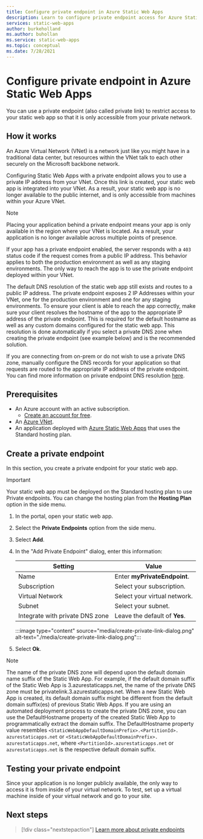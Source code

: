 ```yaml
---
title: Configure private endpoint in Azure Static Web Apps
description: Learn to configure private endpoint access for Azure Static Web Apps
services: static-web-apps
author: burkeholland
ms.author: buhollan
ms.service: static-web-apps
ms.topic: conceptual
ms.date: 7/28/2021
---
```


# Configure private endpoint in Azure Static Web Apps

You can use a private endpoint (also called private link) to restrict access to your static web app so that it is only accessible from your private network.

## How it works

An Azure Virtual Network (VNet) is a network just like you might have in a traditional data center, but resources within the VNet talk to each other securely on the Microsoft backbone network.

Configuring Static Web Apps with a private endpoint allows you to use a private IP address from your VNet. Once this link is created, your static web app is integrated into your VNet. As a result, your static web app is no longer available to the public internet, and is only accessible from machines within your Azure VNet.

> [!NOTE]
> Placing your application behind a private endpoint means your app is only available in the region where your VNet is located. As a result, your application is no longer available across multiple points of presence.

If your app has a private endpoint enabled, the server responds with a `403` status code if the request comes from a public IP address. This behavior applies to both the production environment as well as any staging environments. The only way to reach the app is to use the private endpoint deployed within your VNet.

The default DNS resolution of the static web app still exists and routes to a public IP address. The private endpoint exposes 2 IP Addresses within your VNet, one for the production environment and one for any staging environments. To ensure your client is able to reach the app correctly, make sure your client resolves the hostname of the app to the appropriate IP address of the private endpoint. This is required for the default hostname as well as any custom domains configured for the static web app. This resolution is done automatically if you select a private DNS zone when creating the private endpoint (see example below) and is the recommended solution.

If you are connecting from on-prem or do not wish to use a private DNS zone, manually configure the DNS records for your application so that requests are routed to the appropriate IP address of the private endpoint. You can find more information on private endpoint DNS resolution [here](../private-link/private-endpoint-dns.md).

## Prerequisites

- An Azure account with an active subscription.
  - [Create an account for free](https://azure.microsoft.com/free/?WT.mc_id=A261C142F).
- An [Azure VNet](../virtual-network/quick-create-portal.md).
- An application deployed with [Azure Static Web Apps](./get-started-portal.md) that uses the Standard hosting plan.

## Create a private endpoint

In this section, you create a private endpoint for your static web app.

> [!IMPORTANT]
> Your static web app must be deployed on the Standard hosting plan to use Private endpoints. You can change the hosting plan from the **Hosting Plan** option in the side menu.

1. In the portal, open your static web app.

1. Select the **Private Endpoints** option from the side menu.

2. Select **Add**.

3. In the "Add Private Endpoint" dialog, enter this information:

   | Setting                         | Value                         |
   | ------------------------------- | ----------------------------- |
   | Name                            | Enter **myPrivateEndpoint**.  |
   | Subscription                    | Select your subscription.     |
   | Virtual Network                 | Select your virtual network.  |
   | Subnet                          | Select your subnet.           |
   | Integrate with private DNS zone | Leave the default of **Yes**. |

   :::image type="content" source="media/create-private-link-dialog.png" alt-text="./media/create-private-link-dialog.png":::

4. Select **Ok**.

> [!NOTE]
> The name of the private DNS zone will depend upon the default domain name suffix of the Static Web App. For example, if the default domain suffix of the Static Web App is 3.azurestaticapps.net, the name of the private DNS zone must be privatelink.3.azurestaticapps.net. When a new Static Web App is created, its default domain suffix might be different from the default domain suffix(es) of previous Static Web Apps. If you are using an automated deployment process to create the private DNS zone, you can use the DefaultHostname property of the created Static Web App to programmatically extract the domain suffix. The DefaultHostname property value resembles `<StaticWebAppDefaultDomainPrefix>.<PartitionId>. azurestaticapps.net` or `<StaticWebAppDefaultDomainPrefix>. azurestaticapps.net`, where `<PartitionId>.azurestaticapps.net` or `azurestaticapps.net` is the respective default domain suffix. 


## Testing your private endpoint

Since your application is no longer publicly available, the only way to access it is from inside of your virtual network. To test, set up a virtual machine inside of your virtual network and go to your site.

## Next steps

> [!div class="nextstepaction"]
> [Learn more about private endpoints](../private-link/private-endpoint-overview.md)
